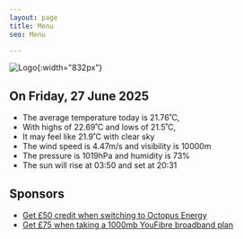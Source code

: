 ```yaml
---
layout: page
title: Menu
seo: Menu

---
```


![Logo](/images/logo.jpg){:width="832px"}

<!-- weather_marker starts -->
## On Friday, 27 June 2025

- The average temperature today is 21.76˚C,
- With highs of 22.69˚C and lows of 21.5˚C,
- It may feel like 21.9˚C with clear sky
- The wind speed is 4.47m/s and visibility is 10000m
- The pressure is 1019hPa and humidity is 73%
- The sun will rise at 03:50 and set at 20:31

<!-- weather_marker ends -->

## Sponsors

- [Get £50 credit when switching to Octopus Energy](https://bit.ly/3oD1nnS)
- [Get £75 when taking a 1000mb YouFibre broadband plan](https://aklam.io/91zWhU?)
